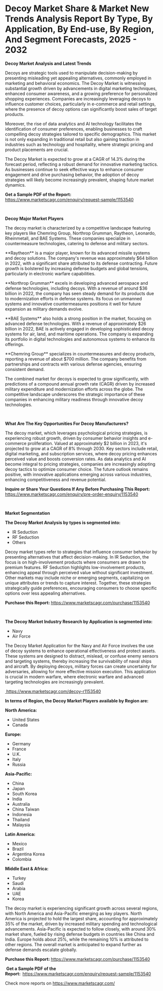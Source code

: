 <p><h1>Decoy Market Share & Market New Trends Analysis Report By Type, By Application, By End-use, By Region, And Segment Forecasts, 2025 - 2032</h1></p><p><strong>Decoy Market Analysis and Latest Trends</strong></p>
<p><p>Decoys are strategic tools used to manipulate decision-making by presenting misleading yet appealing alternatives, commonly employed in marketing and behavioral economics. The Decoy Market is witnessing substantial growth driven by advancements in digital marketing techniques, enhanced consumer awareness, and a growing preference for personalized shopping experiences. Companies are increasingly leveraging decoys to influence customer choices, particularly in e-commerce and retail settings, where the presence of decoy options can significantly boost sales of target products.</p><p>Moreover, the rise of data analytics and AI technology facilitates the identification of consumer preferences, enabling businesses to craft compelling decoy strategies tailored to specific demographics. This market is not only expanding in traditional retail but also gaining traction in industries such as technology and hospitality, where strategic pricing and product placements are crucial.</p><p>The Decoy Market is expected to grow at a CAGR of 14.3% during the forecast period, reflecting a robust demand for innovative marketing tactics. As businesses continue to seek effective ways to enhance consumer engagement and drive purchasing behavior, the adoption of decoy strategies will likely become increasingly prevalent, shaping future market dynamics.</p></p>
<p><strong>Get a Sample PDF of the Report:&nbsp;</strong> <a href="https://www.marketscagr.com/enquiry/request-sample/1153540?utm_campaign=1944&utm_medium=2&utm_source=Github&utm_content=ia&utm_term=19022025&utm_id=decoy">https://www.marketscagr.com/enquiry/request-sample/1153540</a></p>
<p>&nbsp;</p>
<p><strong>Decoy Major Market Players</strong></p>
<p><p>The decoy market is characterized by a competitive landscape featuring key players like Chemring Group, Northrop Grumman, Raytheon, Leonardo, Rheinmetall, and BAE Systems. These companies specialize in countermeasure technologies, catering to defense and military sectors.</p><p>**Raytheon** is a major player, known for its advanced missile systems and decoy solutions. The company's revenue was approximately $64 billion in 2022, with a significant share attributed to its defense contracting. Future growth is bolstered by increasing defense budgets and global tensions, particularly in electronic warfare capabilities.</p><p>**Northrop Grumman** excels in developing advanced aerospace and defense technologies, including decoys. With a revenue of around $36 billion in 2022, the company has seen steady demand for its products due to modernization efforts in defense systems. Its focus on unmanned systems and innovative countermeasures positions it well for future expansion as military demands evolve.</p><p>**BAE Systems** also holds a strong position in the market, focusing on advanced defense technologies. With a revenue of approximately $26 billion in 2022, BAE is actively engaged in developing sophisticated decoy systems for air, land, and maritime operations. The company is expanding its portfolio in digital technologies and autonomous systems to enhance its offerings.</p><p>**Chemring Group** specializes in countermeasures and decoy products, reporting a revenue of about $700 million. The company benefits from partnerships and contracts with various defense agencies, ensuring consistent demand.</p><p>The combined market for decoys is expected to grow significantly, with predictions of a compound annual growth rate (CAGR) driven by increased military expenditure and modernization efforts across the globe. The competitive landscape underscores the strategic importance of these companies in enhancing military readiness through innovative decoy technologies.</p></p>
<p>&nbsp;</p>
<p><strong>What Are The Key Opportunities For Decoy Manufacturers?</strong></p>
<p><p>The decoy market, which leverages psychological pricing strategies, is experiencing robust growth, driven by consumer behavior insights and e-commerce proliferation. Valued at approximately $2 billion in 2023, it's projected to grow at a CAGR of 8% through 2030. Key sectors include retail, digital marketing, and subscription services, where decoy pricing enhances perceived value and boosts conversion rates. As data analytics and AI become integral to pricing strategies, companies are increasingly adopting decoy tactics to optimize consumer choice. The future outlook remains positive, with innovative applications emerging across various industries, enhancing competitiveness and revenue potential.</p></p>
<p><strong>Inquire or Share Your Questions If Any Before Purchasing This Report:</strong> <a href="https://www.marketscagr.com/enquiry/pre-order-enquiry/1153540?utm_campaign=1944&utm_medium=2&utm_source=Github&utm_content=ia&utm_term=19022025&utm_id=decoy">https://www.marketscagr.com/enquiry/pre-order-enquiry/1153540</a></p>
<p>&nbsp;</p>
<p><strong>Market Segmentation</strong></p>
<p><strong>The Decoy Market Analysis by types is segmented into:</strong></p>
<p><ul><li>IR Seduction</li><li>RF Seduction</li><li>Others</li></ul></p>
<p><p>Decoy market types refer to strategies that influence consumer behavior by presenting alternatives that affect decision-making. In IR Seduction, the focus is on high-involvement products where consumers are drawn to premium features. RF Seduction highlights low-involvement products, enhancing appeal through perceived value without significant investment. Other markets may include niche or emerging segments, capitalizing on unique attributes or trends to capture interest. Together, these strategies strategically guide preferences, encouraging consumers to choose specific options over less appealing alternatives.</p></p>
<p><strong>Purchase this Report:&nbsp;</strong><a href="https://www.marketscagr.com/purchase/1153540?utm_campaign=1944&utm_medium=2&utm_source=Github&utm_content=ia&utm_term=19022025&utm_id=decoy">https://www.marketscagr.com/purchase/1153540</a></p>
<p>&nbsp;</p>
<p><strong>The Decoy Market Industry Research by Application is segmented into:</strong></p>
<p><ul><li>Navy</li><li>Air Force</li></ul></p>
<p><p>The Decoy Market Application for the Navy and Air Force involves the use of decoy systems to enhance operational effectiveness and protect assets. These systems are designed to distract, mislead, or confuse enemy sensors and targeting systems, thereby increasing the survivability of naval ships and aircraft. By deploying decoys, military forces can create uncertainty for adversaries, allowing for more effective mission execution. This application is crucial in modern warfare, where electronic warfare and advanced targeting technologies are increasingly prevalent.</p></p>
<p><a href="https://www.marketscagr.com/decoy-r1153540?utm_campaign=1944&utm_medium=2&utm_source=Github&utm_content=ia&utm_term=19022025&utm_id=decoy">&nbsp;https://www.marketscagr.com/decoy-r1153540</a></p>
<p><strong>In terms of Region, the Decoy Market Players available by Region are:</strong></p>
<p>
    <p> <strong> North America: </strong>
        <ul>
            <li>United States</li>
            <li>Canada</li>
        </ul>
        </p> 
    <p> <strong> Europe: </strong>
        <ul>
            <li>Germany</li>
            <li>France</li>
            <li>U.K.</li>
            <li>Italy</li>
            <li>Russia</li>
        </ul>
        </p> 
    <p> <strong> Asia-Pacific: </strong>
        <ul>
            <li>China</li>
            <li>Japan</li>
            <li>South Korea</li>
            <li>India</li>
            <li>Australia</li>
            <li>China Taiwan</li>
            <li>Indonesia</li>
            <li>Thailand</li>
            <li>Malaysia</li>
        </ul>
        </p> 
    <p> <strong> Latin America: </strong>
        <ul>
            <li>Mexico</li>
            <li>Brazil</li>
            <li>Argentina Korea</li>
            <li>Colombia</li>
        </ul>
        </p> 
    <p> <strong> Middle East & Africa: </strong>
        <ul>
            <li>Turkey</li>
            <li>Saudi</li>
            <li>Arabia</li>
            <li>UAE</li>
            <li>Korea</li>
        </ul>
    </p>
    </p>
<p><p>The decoy market is experiencing significant growth across several regions, with North America and Asia-Pacific emerging as key players. North America is projected to hold the largest share, accounting for approximately 35% of the market, driven by increased military spending and technological advancements. Asia-Pacific is expected to follow closely, with around 30% market share, fueled by rising defense budgets in countries like China and India. Europe holds about 25%, while the remaining 10% is attributed to other regions. The overall market is anticipated to expand further as defense demands escalate globally.</p></p>
<p><strong>Purchase this Report: </strong><a href="https://www.marketscagr.com/purchase/1153540?utm_campaign=1944&utm_medium=2&utm_source=Github&utm_content=ia&utm_term=19022025&utm_id=decoy">https://www.marketscagr.com/purchase/1153540</a></p>
<p>&nbsp;<strong>Get a Sample PDF of the Report:&nbsp;&nbsp;</strong><a href="https://www.marketscagr.com/enquiry/request-sample/1153540?utm_campaign=1944&utm_medium=2&utm_source=Github&utm_content=ia&utm_term=19022025&utm_id=decoy">https://www.marketscagr.com/enquiry/request-sample/1153540</a></p>
<p><strong></strong></p>
<p>Check more reports on <a href="https://www.marketscagr.com/?utm_campaign=1944&utm_medium=2&utm_source=Github&utm_content=ia&utm_term=19022025&utm_id=decoy">https://www.marketscagr.com/</a></p>